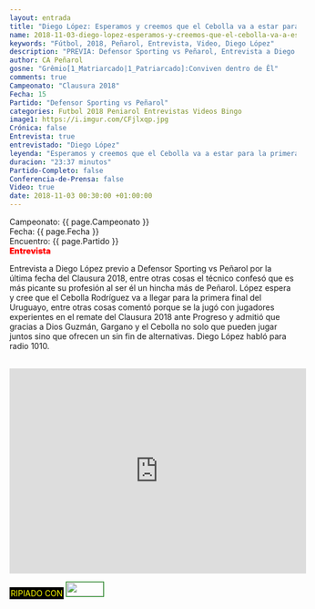 ```yaml
---
layout: entrada
title: "Diego López: Esperamos y creemos que el Cebolla va a estar para la primera final"
name: 2018-11-03-diego-lopez-esperamos-y-creemos-que-el-cebolla-va-a-estar-para-la-primera-final.markdown
keywords: "Fútbol, 2018, Peñarol, Entrevista, Video, Diego López"
description: "PREVIA: Defensor Sporting vs Peñarol, Entrevista a Diego López confirma que el Cebolla llega para la primera final del Uruguayo"
author: CA Peñarol
gosne: "Grêmio[1_Matriarcado|1_Patriarcado]:Conviven dentro de Êl"
comments: true
Campeonato: "Clausura 2018"
Fecha: 15
Partido: "Defensor Sporting vs Peñarol"
categories: Futbol 2018 Peniarol Entrevistas Videos Bingo
image1: https://i.imgur.com/CFjlxqp.jpg
Crónica: false
Entrevista: true
entrevistado: "Diego López"
leyenda: "Esperamos y creemos que el Cebolla va a estar para la primera final"
duracion: "23:37 minutos"
Partido-Completo: false
Conferencia-de-Prensa: false
Video: true
date: 2018-11-03 00:30:00 +01:00:00
---
```


Campeonato: <span>{{ page.Campeonato }}</span><br>
Fecha: <span>{{ page.Fecha }}</span><br>
Encuentro: <span>{{ page.Partido }}</span><br>
<span style="color:red;font-weight:900">Entrevista</span>

Entrevista a Diego López previo a Defensor Sporting vs Peñarol por la última fecha del Clausura 2018, entre otras cosas el técnico confesó que es más picante su profesión al ser él un hincha más de Peñarol. López espera y cree que el Cebolla Rodríguez va a llegar para la primera final del Uruguayo, entre otras cosas comentó porque se la jugó con jugadores experientes en el remate del Clausura 2018 ante Progreso y admitió que gracias a Dios Guzmán, Gargano y el Cebolla no solo que pueden jugar juntos sino que ofrecen un sin fin de alternativas. Diego López habló para radio 1010.



<br>

<iframe width="521" height="360" src="https://www.youtube.com/embed/On6veVDVPRw" frameborder="0" allow="accelerometer; autoplay; encrypted-media; gyroscope; picture-in-picture" allowfullscreen></iframe>

<br>

<span style="color:yellow;background:black;padding:2px;">RIPIADO CON</span> <a href="http://ffmpeg.org"><img src="{{ site.url }}/images/ffmpeg.png" width="65px" height="25px" style="border:1px solid green;"></a>
